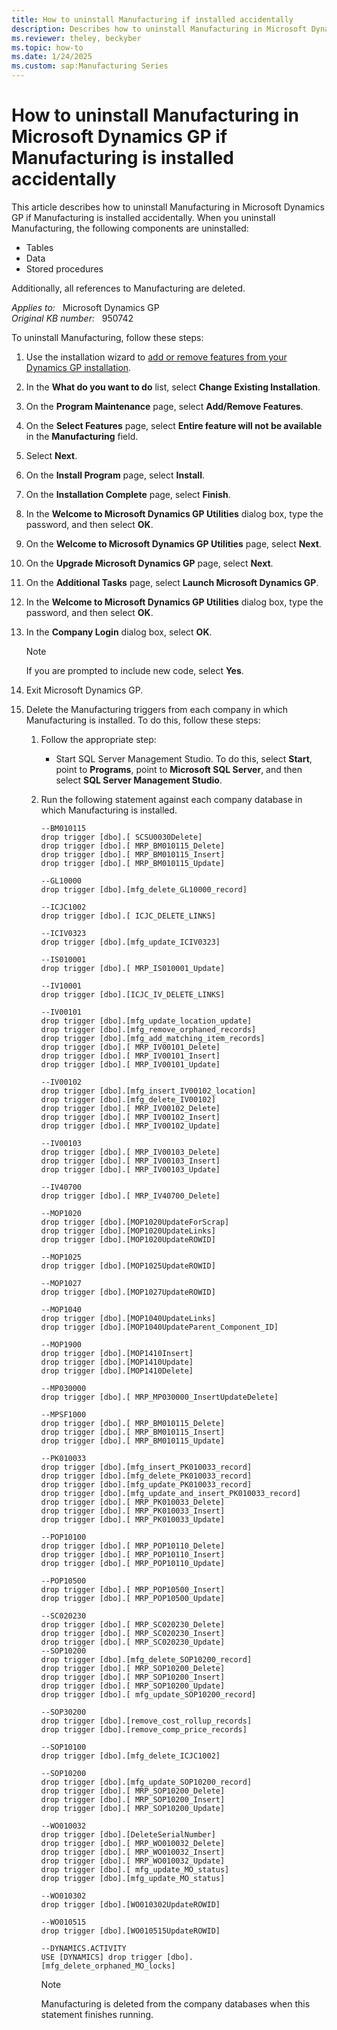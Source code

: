 ```yaml
---
title: How to uninstall Manufacturing if installed accidentally
description: Describes how to uninstall Manufacturing in Microsoft Dynamics GP if Manufacturing is installed accidentally.
ms.reviewer: theley, beckyber
ms.topic: how-to
ms.date: 1/24/2025
ms.custom: sap:Manufacturing Series
---
```

# How to uninstall Manufacturing in Microsoft Dynamics GP if Manufacturing is installed accidentally

This article describes how to uninstall Manufacturing in Microsoft Dynamics GP if Manufacturing is installed accidentally. When you uninstall Manufacturing, the following components are uninstalled:

- Tables
- Data
- Stored procedures

Additionally, all references to Manufacturing are deleted.

_Applies to:_ &nbsp; Microsoft Dynamics GP  
_Original KB number:_ &nbsp; 950742

To uninstall Manufacturing, follow these steps:

1. Use the installation wizard to [add or remove features from your Dynamics GP installation](https://learn.microsoft.com/en-us/dynamics-gp/installation/installing-additional-components#adding-or-removing-additional-features).
2. In the **What do you want to do** list, select **Change Existing Installation**.
3. On the **Program Maintenance** page, select **Add/Remove Features**.
4. On the **Select Features** page, select **Entire feature will not be available** in the **Manufacturing** field.
5. Select **Next**.
6. On the **Install Program** page, select **Install**.
7. On the **Installation Complete** page, select **Finish**.
8. In the **Welcome to Microsoft Dynamics GP Utilities** dialog box, type the password, and then select **OK**.
9. On the **Welcome to Microsoft Dynamics GP Utilities** page, select **Next**.
10. On the **Upgrade Microsoft Dynamics GP** page, select **Next**.
11. On the **Additional Tasks** page, select **Launch Microsoft Dynamics GP**.
12. In the **Welcome to Microsoft Dynamics GP Utilities** dialog box, type the password, and then select **OK**.
13. In the **Company Login** dialog box, select **OK**.

    > [!NOTE]
    > If you are prompted to include new code, select **Yes**.
14. Exit Microsoft Dynamics GP.
15. Delete the Manufacturing triggers from each company in which Manufacturing is installed. To do this, follow these steps:

    1. Follow the appropriate step:

       - Start SQL Server Management Studio. To do this, select **Start**, point to **Programs**, point to **Microsoft SQL Server**, and then select **SQL Server Management Studio**.
       
    2. Run the following statement against each company database in which Manufacturing is installed.

        ```console
        --BM010115
        drop trigger [dbo].[ SCSU0030Delete]
        drop trigger [dbo].[ MRP_BM010115_Delete]
        drop trigger [dbo].[ MRP_BM010115_Insert]
        drop trigger [dbo].[ MRP_BM010115_Update]
        
        --GL10000
        drop trigger [dbo].[mfg_delete_GL10000_record]
        
        --ICJC1002
        drop trigger [dbo].[ ICJC_DELETE_LINKS]
        
        --ICIV0323 
        drop trigger [dbo].[mfg_update_ICIV0323]
        
        --IS010001
        drop trigger [dbo].[ MRP_IS010001_Update]
        
        --IV10001
        drop trigger [dbo].[ICJC_IV_DELETE_LINKS]
        
        --IV00101
        drop trigger [dbo].[mfg_update_location_update]
        drop trigger [dbo].[mfg_remove_orphaned_records]
        drop trigger [dbo].[mfg_add_matching_item_records]
        drop trigger [dbo].[ MRP_IV00101_Delete]
        drop trigger [dbo].[ MRP_IV00101_Insert]
        drop trigger [dbo].[ MRP_IV00101_Update]
        
        --IV00102
        drop trigger [dbo].[mfg_insert_IV00102_location]
        drop trigger [dbo].[mfg_delete_IV00102]
        drop trigger [dbo].[ MRP_IV00102_Delete]
        drop trigger [dbo].[ MRP_IV00102_Insert]
        drop trigger [dbo].[ MRP_IV00102_Update]
        
        --IV00103
        drop trigger [dbo].[ MRP_IV00103_Delete]
        drop trigger [dbo].[ MRP_IV00103_Insert]
        drop trigger [dbo].[ MRP_IV00103_Update]
        
        --IV40700
        drop trigger [dbo].[ MRP_IV40700_Delete]
        
        --MOP1020 
        drop trigger [dbo].[MOP1020UpdateForScrap]
        drop trigger [dbo].[MOP1020UpdateLinks]
        drop trigger [dbo].[MOP1020UpdateROWID]
        
        --MOP1025
        drop trigger [dbo].[MOP1025UpdateROWID]
        
        --MOP1027
        drop trigger [dbo].[MOP1027UpdateROWID]
        
        --MOP1040
        drop trigger [dbo].[MOP1040UpdateLinks]
        drop trigger [dbo].[MOP1040UpdateParent_Component_ID]
        
        --MOP1900
        drop trigger [dbo].[MOP1410Insert]
        drop trigger [dbo].[MOP1410Update]
        drop trigger [dbo].[MOP1410Delete]
        
        --MP030000
        drop trigger [dbo].[ MRP_MP030000_InsertUpdateDelete]
        
        --MPSF1000
        drop trigger [dbo].[ MRP_BM010115_Delete]
        drop trigger [dbo].[ MRP_BM010115_Insert]
        drop trigger [dbo].[ MRP_BM010115_Update]
        
        --PK010033
        drop trigger [dbo].[mfg_insert_PK010033_record]
        drop trigger [dbo].[mfg_delete_PK010033_record]
        drop trigger [dbo].[mfg_update_PK010033_record]
        drop trigger [dbo].[mfg_update_and_insert_PK010033_record]
        drop trigger [dbo].[ MRP_PK010033_Delete]
        drop trigger [dbo].[ MRP_PK010033_Insert]
        drop trigger [dbo].[ MRP_PK010033_Update]
        
        --POP10100
        drop trigger [dbo].[ MRP_POP10110_Delete]
        drop trigger [dbo].[ MRP_POP10110_Insert]
        drop trigger [dbo].[ MRP_POP10110_Update]
        
        --POP10500
        drop trigger [dbo].[ MRP_POP10500_Insert]
        drop trigger [dbo].[ MRP_POP10500_Update]
        
        --SC020230
        drop trigger [dbo].[ MRP_SC020230_Delete]
        drop trigger [dbo].[ MRP_SC020230_Insert]
        drop trigger [dbo].[ MRP_SC020230_Update]
        --SOP10200
        drop trigger [dbo].[mfg_delete_SOP10200_record]
        drop trigger [dbo].[ MRP_SOP10200_Delete]
        drop trigger [dbo].[ MRP_SOP10200_Insert]
        drop trigger [dbo].[ MRP_SOP10200_Update]
        drop trigger [dbo].[ mfg_update_SOP10200_record]
        
        --SOP30200
        drop trigger [dbo].[remove_cost_rollup_records]
        drop trigger [dbo].[remove_comp_price_records]
        
        --SOP10100
        drop trigger [dbo].[mfg_delete_ICJC1002]
        
        --SOP10200
        drop trigger [dbo].[mfg_update_SOP10200_record]
        drop trigger [dbo].[ MRP_SOP10200_Delete]
        drop trigger [dbo].[ MRP_SOP10200_Insert]
        drop trigger [dbo].[ MRP_SOP10200_Update]
        
        --WO010032
        drop trigger [dbo].[DeleteSerialNumber]
        drop trigger [dbo].[ MRP_WO010032_Delete]
        drop trigger [dbo].[ MRP_WO010032_Insert]
        drop trigger [dbo].[ MRP_WO010032_Update]
        drop trigger [dbo].[ mfg_update_MO_status]
        drop trigger [dbo].[mfg_update_MO_status]
        
        --WO010302
        drop trigger [dbo].[WO010302UpdateROWID]
        
        --WO010515
        drop trigger [dbo].[WO010515UpdateROWID]
        
        --DYNAMICS.ACTIVITY
        USE [DYNAMICS] drop trigger [dbo].[mfg_delete_orphaned_MO_locks]
        ```

        > [!NOTE]
        > Manufacturing is deleted from the company databases when this statement finishes running.
